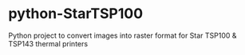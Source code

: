 # python-StarTSP100
Python project to convert images into raster format for Star TSP100 &amp; TSP143 thermal printers

